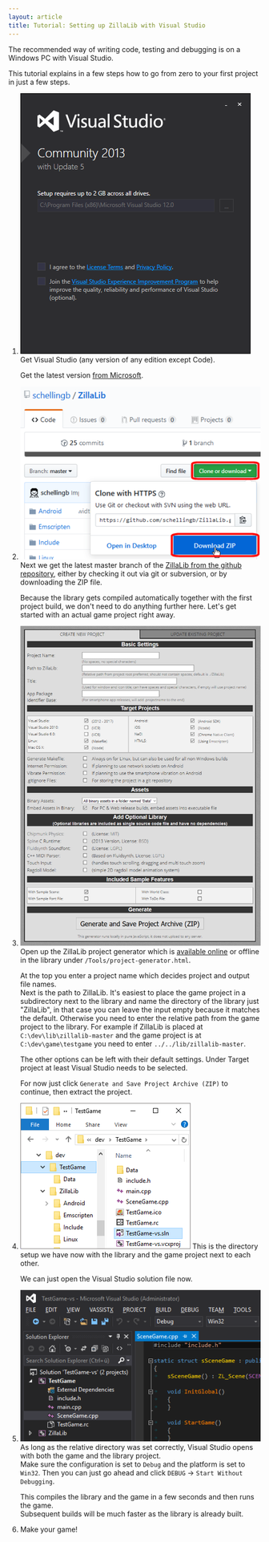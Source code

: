 ```yaml
---
layout: article
title: Tutorial: Setting up ZillaLib with Visual Studio
---
```


The recommended way of writing code, testing and debugging is on a Windows PC with Visual Studio.

This tutorial explains in a few steps how to go from zero to your first project in just a few steps.

1. <a href="01-visual-studio.png" title="Installing Visual Studio"><img src="01-visual-studio.png" alt="Installing Visual Studio"></a>
   Get Visual Studio (any version of any edition except Code).

   Get the latest version [from Microsoft](https://www.visualstudio.com/downloads/).

2. <a href="01-download-zillalib.png" title="Downloading ZillaLib"><img src="01-download-zillalib.png" alt="Downloading ZillaLib"></a>
   Next we get the latest master branch of the [ZillaLib from the github repository](https://github.com/schellingb/ZillaLib), either by
   checking it out via git or subversion, or by downloading the ZIP file.  

   Because the library gets compiled automatically together with the first project build, we don't need to do anything further here.
   Let's get started with an actual game project right away.

3. <a href="01-project-generator.png" title="Generating a project"><img src="01-project-generator.png" alt="Generating a project"></a>
   Open up the ZillaLib project generator which is [available online](/project-generator/) or offline in
   the library under `/Tools/project-generator.html`.

   At the top you enter a project name which decides project and output file names.  
   Next is the path to ZillaLib. It's easiest to place the game project in a subdirectory next to the library and name the directory of the
   library just "ZillaLib", in that case you can leave the input empty because it matches the default. Otherwise you need to enter the relative
   path from the game project to the library. For example if ZillaLib is placed at `C:\dev\lib\zillalib-master` and the game project is at
   `C:\dev\game\testgame` you need to enter `../../lib/zillalib-master`.

   The other options can be left with their default settings. Under Target project at least Visual Studio needs to be selected.

   For now just click `Generate and Save Project Archive (ZIP)` to continue, then extract the project.

4. <a href="01-directories.png" title="Directories"><img src="01-directories.png" alt="Directories"></a>
   This is the directory setup we have now with the library and the game project next to each other.

   We can just open the Visual Studio solution file now.

5. <a href="01-project-loaded.png" title="Project loaded"><img src="01-project-loaded.png" alt="Project loaded"></a>
   As long as the relative directory was set correctly, Visual Studio opens with both the game and the library project.  
   Make sure the configuration is set to `Debug` and the platform is set to `Win32`. Then you can just go ahead and click `DEBUG` -> `Start Without Debugging`.

   This compiles the library and the game in a few seconds and then runs the game.  
   Subsequent builds will be much faster as the library is already built.

6. Make your game!